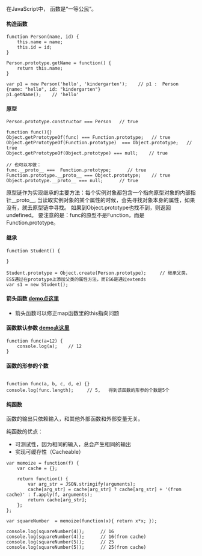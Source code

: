 在JavaScript中， 函数是“一等公民”。

#### 构造函数
```
function Person(name, id) {
    this.name = name;
    this.id = id;
}

Person.prototype.getName = function() {
    return this.name;
}

var p1 = new Person('hello', 'kindergarten');    // p1 :  Person {name: "hello", id: "kindergarten"}
p1.getName();    // 'hello'

```
#### 原型

```
Person.prototype.constructor === Person   // true

```


```
function func(){}
Object.getPrototypeOf(func) === Function.prototype;   // true
Object.getPrototypeOf(Function.prototype)  === Object.prototype;   // true
Object.getPrototypeOf(Object.prototype) === null;    // true

// 也可以写做：
func.__proto__ ===  Function.prototype;      // true
Function.prototype.__proto__ === Object.prototype;    // true
Object.prototype.__proto__ === null;      // true

```

原型链作为实现继承的主要方法：每个实例对象都包含一个指向原型对象的内部指针__proto__, 
当读取实例对象的某个属性的时候，会先寻找对象本身的属性，如果没有，就去原型链中寻找。
如果到Object.prototype也找不到，则返回undefined。
要注意的是：func的原型不是Function，而是Function.prototype。

#### 继承
```
function Student() {

}

Student.prototype = Object.create(Person.prototype);     // 继承父类，ES5通过在prototype上添加父类的属性方法，而ES6是通过extends
var s1 = new Student();
```

#### 箭头函数  [demo点这里](https://github.com/baoendemao/javascript-summary/tree/master/demos/demo-function/function-2.js)
* 箭头函数可以修正map函数里的this指向问题

#### 函数默认参数 [demo点这里](https://github.com/baoendemao/javascript-summary/tree/master/demos/demo-function/function-1.js)

```
function func(a=12) {
	console.log(a);    // 12
}

```

#### 函数的形参的个数

```

function func(a, b, c, d, e) {}
console.log(func.length);     // 5,   得到该函数的形参的个数是5个

```

#### 纯函数
函数的输出只依赖输入，和其他外部函数和外部变量无关。

纯函数的优点：
* 可测试性，因为相同的输入，总会产生相同的输出
* 实现可缓存性（Cacheable） 

```
var memoize = function(f) {
    var cache = {};

    return function() {
        var arg_str = JSON.stringify(arguments);
        cache[arg_str] = cache[arg_str] ? cache[arg_str] + '(from cache)' : f.apply(f, arguments);
        return cache[arg_str];
    };
};

var squareNumber  = memoize(function(x){ return x*x; });

console.log(squareNumber(4));      // 16
console.log(squareNumber(4));      // 16(from cache) 
console.log(squareNumber(5));      // 25
console.log(squareNumber(5));      // 25(from cache)

```

